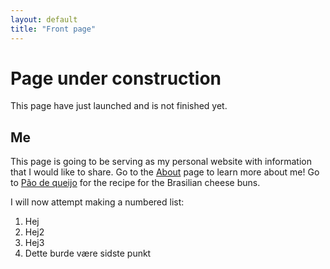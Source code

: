 ```yaml
---
layout: default
title: "Front page"
---
```


# Page under construction

This page have just launched and is not finished yet.

## Me

This page is going to be serving as my personal website with information that I would like to share. Go to the [About] page to learn more about me! Go to [Pão de queijo] for the recipe for the Brasilian cheese buns.

I will now attempt making a numbered list:

1. Hej
2. Hej2
3. Hej3
4. Dette burde være sidste punkt

[About]: about
[Pão de queijo]: recipes/pao_de_queijo
